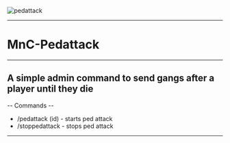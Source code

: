 ![pedattack](https://github.com/user-attachments/assets/99393c2d-0c23-4c4d-88a9-13414b6d8b78)


------------------------------------------------------------------
# MnC-Pedattack
------------------------------------------------------------------
A simple admin command to send gangs after a player until they die
------------------------------------------------------------------
-- Commands --
- /pedattack (id)   - starts ped attack
- /stoppedattack    - stops ped attack
------------------------------------------------------------------
